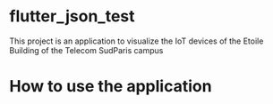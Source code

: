 # flutter_json_test

This project is an application to visualize the IoT devices of the Etoile Building of the Telecom SudParis campus

# How to use the application 
